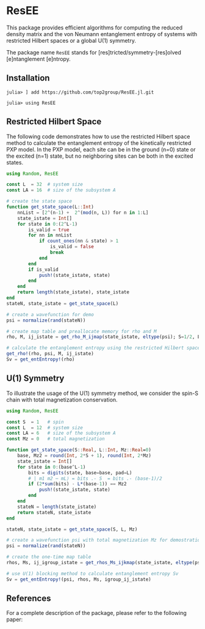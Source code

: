 # ResEE

This package provides efficient algorithms for computing the reduced density matrix
and the von Neumann entanglement entropy of systems with restricted Hilbert spaces
or a global U(1) symmetry.

The package name `ResEE` stands for [res]tricted/symmetry-[res]olved
[e]ntanglement [e]ntropy.

## Installation

```julia-repl
julia> ] add https://github.com/top2group/ResEE.jl.git

julia> using ResEE

```

## Restricted Hilbert Space 
The following code demonstrates how to use the restricted Hilbert space method to
calculate the entanglement entropy of the kinetically restricted PXP model. In the
PXP model, each site can be in the ground (n=0) state or the excited (n=1) state,
but no neighboring sites can be both in the excited states.

```julia
using Random, ResEE

const L  = 32  # system size
const LA = 16  # size of the subsystem A

# create the state space
function get_state_space(L::Int)
    nnList = [2^(n-1) +  2^(mod(n, L)) for n in 1:L]
    state_istate = Int[]
    for state in 0:(2^L-1)
        is_valid = true
        for nn in nnList
            if count_ones(nn & state) > 1
                is_valid = false
                break
            end
        end
        if is_valid
            push!(state_istate, state)
        end
    end
    return length(state_istate), state_istate
end
stateN, state_istate = get_state_space(L)

# create a wavefunction for demo
psi = normalize(rand(stateN))

# create map table and preallocate memory for rho and M 
rho, M, ij_istate = get_rho_M_ijmap(state_istate, eltype(psi); S=1/2, L=L, LA=LA);

# calculate the entanglement entropy using the restricted Hilbert space method
get_rho!(rho, psi, M, ij_istate)
Sv = get_entEntropy!(rho)
```

## U(1) Symmetry
To illustrate the usage of the U(1) symmetry method, we consider the spin-S chain
with total magnetization conservation.

```julia
using Random, ResEE

const S  = 1   # spin
const L  = 12  # system size
const LA = 6   # size of the subsystem A
const Mz = 0   # total magnetization

function get_state_space(S::Real, L::Int, Mz::Real=0) 
    base, Mz2 = round(Int, 2*S + 1), round(Int, 2*Mz)
    state_istate = Int[]
    for state in 0:(base^L-1)
        bits = digits(state, base=base, pad=L)
        # | m1 m2 ⋯ mL⟩ = bits .- S  = bits .- (base-1)/2
        if (2*sum(bits) - L*(base-1)) == Mz2
            push!(state_istate, state)
        end
    end
    stateN = length(state_istate)
    return stateN, state_istate
end

stateN, state_istate = get_state_space(S, L, Mz)

# create a wavefunction psi with total magnetization Mz for demostration
psi = normalize(rand(stateN))

# create the one-time map table
rhos, Ms, ij_igroup_istate = get_rhos_Ms_ijkmap(state_istate, eltype(psi); S=S, L=L, LA=LA)

# use U(1) blocking method to calculate entanglement entropy Sv
Sv = get_entEntropy!(psi, rhos, Ms, igroup_ij_istate)
```

## References
For a complete description of the package, please refer to the following paper:
